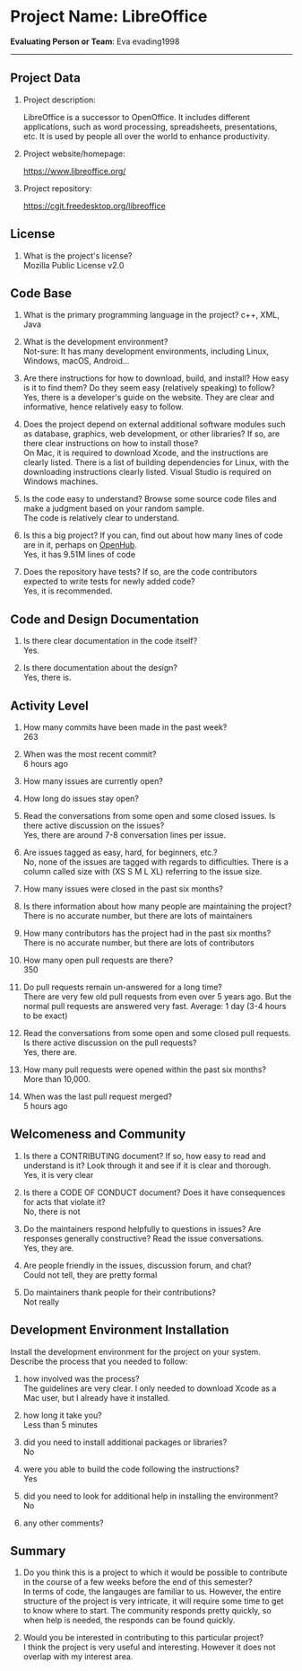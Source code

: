 # Project Name:  LibreOffice   



**Evaluating Person or Team**:
	Eva evading1998

---

## Project Data

1. Project description: <br>

	LibreOffice is a successor to OpenOffice. It includes different applications, such as word processing, spreadsheets, presentations, etc. It is used by people all over the world to enhance productivity. 

1. Project website/homepage:

	https://www.libreoffice.org/

1. Project repository:

	https://cgit.freedesktop.org/libreoffice


## License

1. What is the project's license? <br>
Mozilla Public License v2.0 



## Code Base


1. What is the primary programming language in the project?
c++, XML, Java

1. What is the development environment? <br>
Not-sure: It has many development environments, including Linux, Windows, macOS, Android...

1. Are there instructions for how to download, build, and install? How easy is it
to find them? Do they seem easy (relatively speaking) to follow? <br>
Yes, there is a developer's guide on the website. They are clear and informative, hence relatively easy to follow.

1. Does the project depend on external additional software modules such as
database,  graphics, web development, or other libraries? If so, are there clear instructions on how to install those? <br>
On Mac, it is required to download Xcode, and the instructions are clearly listed. There is a list of building dependencies for Linux, with the downloading instructions clearly listed. Visual Studio is required on Windows machines. 

1. Is the code easy to understand? Browse some source code files and make
a judgment based on your random sample. <br>
The code is relatively clear to understand.

1. Is this a big project? If you can, find out about how many lines of code
are in it, perhaps on [OpenHub](https://www.openhub.net/). <br>
Yes, it has 9.51M lines of code

1. Does the repository have tests? If so, are the code contributors expected to write tests for newly added code? <br>
Yes, it is recommended. 


## Code and Design Documentation
1. Is there clear documentation in the code itself? <br>
Yes. 

1. Is there documentation about the design?  <br>
Yes, there is.

## Activity Level


1. How many commits have been made in the past week? <br>
263

1. When was the most recent commit? <br>
6 hours ago

1. How many issues are currently open? <br>


1. How long do issues stay open? <br>


1. Read the conversations from some open and some closed issues. Is there active discussion on the issues? <br>
Yes, there are around 7-8 conversation lines per issue. 

1. Are issues tagged as easy, hard, for beginners, etc.? <br>
No, none of the issues are tagged with regards to difficulties. There is a column called size with (XS S M L XL) referring to the issue size. 

1. How many issues were closed in the past six months? <br>
 

1. Is there information about how many people are maintaining the project? <br>
There is no accurate number, but there are lots of maintainers 

1. How many contributors has the project had in the past six months? <br>
There is no accurate number, but there are lots of contributors

1. How many open pull requests are there? <br>
350

1. Do pull requests remain un-answered for a long time? <br>
There are very few old pull requests from even over 5 years ago. But the normal pull requests are answered very fast. Average: 1 day (3-4 hours to be exact)

1. Read the conversations from some open and some closed pull requests.  Is there active discussion on the pull requests? <br>
Yes, there are. 

1. How many pull requests were opened within the past six months? <br>
More than 10,000.

1. When was the last  pull request  merged? <br>
5 hours ago

## Welcomeness and Community

1. Is there a CONTRIBUTING document? If so, how easy to read and understand is it?
Look through it and see if it is clear and thorough. <br>
Yes, it is very clear

1. Is there a CODE OF CONDUCT document? Does it have consequences for acts that
violate it? <br>
No, there is not

1. Do the maintainers respond helpfully to questions in issues?
Are responses generally constructive? Read the issue conversations. <br>
Yes, they are. 

1. Are people friendly in the issues, discussion forum, and chat? <br>
Could not tell, they are pretty formal

1. Do maintainers thank people for their contributions? <br>
Not really


## Development Environment Installation

Install the development environment for the project on your system.
Describe the process that you needed to follow:

1. how involved was the process? <br>
The guidelines are very clear. I only needed to download Xcode as a Mac user, but I already have it installed.

1. how long it take you? <br>
Less than 5 minutes

1. did you need to install additional packages or libraries? <br>
No

1. were you able to build the code following the instructions? <br>
Yes

1. did you need to look for additional help in installing the environment? <br>
No

1. any other comments? <br>




## Summary
1. Do you think  this is a project to which it would be possible to contribute
in the course of a few weeks before the end of this semester? <br>
	In terms of code, the langauges are familiar to us. However, the entire structure of the project is very intricate, it will require some time to get to know where to start. The community responds pretty quickly, so when help is needed, the responds can be found quickly. 

1. Would you be interested in contributing to this particular project? <br>
	I think the project is very useful and interesting. However it does not overlap with my interest area. 
